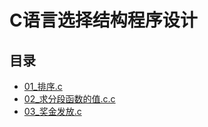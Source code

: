 # C语言选择结构程序设计

## 目录

- [01_排序.c](./01_排序.c)
- [02_求分段函数的值.c.c](./02_求分段函数的值.c)
- [03_奖金发放.c](./03_奖金发放.c)
